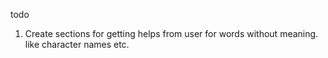todo
1. Create sections for getting helps from user for words without meaning. like character names etc.